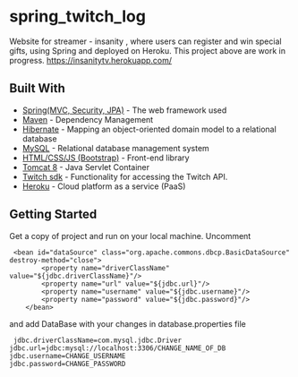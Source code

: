 # spring_twitch_log

Website for streamer - insanity , where users can register and win special gifts, using Spring and deployed on Heroku. This project above are work in progress. https://insanitytv.herokuapp.com/

## Built With

* [Spring(MVC, Security, JPA)](https://spring.io/) - The web framework used
* [Maven](https://maven.apache.org/) - Dependency Management
* [Hibernate](http://hibernate.org/) - Mapping an object-oriented domain model to a relational database
* [MySQL](https://www.mysql.com/) - Relational database management system
* [HTML/CSS/JS (Bootstrap)](https://getbootstrap.com/) - Front-end library
* [Tomcat 8](tomcat.apache.org/) - Java Servlet Container
* [Twitch sdk](https://github.com/justintv/twitch-js-sdk) - Functionality for accessing the Twitch API.
* [Heroku](https://www.heroku.com/) - Cloud platform as a service (PaaS)

## Getting Started

Get a copy of project and run on your local machine. 
Uncomment 

```
 <bean id="dataSource" class="org.apache.commons.dbcp.BasicDataSource" destroy-method="close">
        <property name="driverClassName" value="${jdbc.driverClassName}"/>
        <property name="url" value="${jdbc.url}"/>
        <property name="username" value="${jdbc.username}"/>
        <property name="password" value="${jdbc.password}"/>
    </bean>
```
and add DataBase with your changes in database.properties file

```
 jdbc.driverClassName=com.mysql.jdbc.Driver
jdbc.url=jdbc:mysql://localhost:3306/CHANGE_NAME_OF_DB
jdbc.username=CHANGE_USERNAME
jdbc.password=CHANGE_PASSWORD
```
